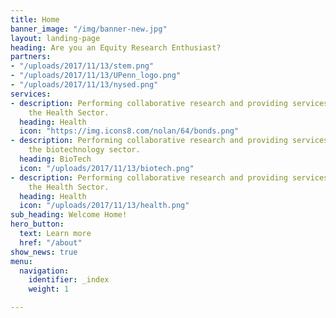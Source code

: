 ```yaml
---
title: Home
banner_image: "/img/banner-new.jpg"
layout: landing-page
heading: Are you an Equity Research Enthusiast?
partners:
- "/uploads/2017/11/13/stem.png"
- "/uploads/2017/11/13/UPenn_logo.png"
- "/uploads/2017/11/13/nysed.png"
services:
- description: Performing collaborative research and providing services to support
    the Health Sector.
  heading: Health
  icon: "https://img.icons8.com/nolan/64/bonds.png"
- description: Performing collaborative research and providing services to support
    the biotechnology sector.
  heading: BioTech
  icon: "/uploads/2017/11/13/biotech.png"
- description: Performing collaborative research and providing services to support
    the Health Sector.
  heading: Health
  icon: "/uploads/2017/11/13/health.png"
sub_heading: Welcome Home!
hero_button:
  text: Learn more
  href: "/about"
show_news: true
menu:
  navigation:
    identifier: _index
    weight: 1

---
```

